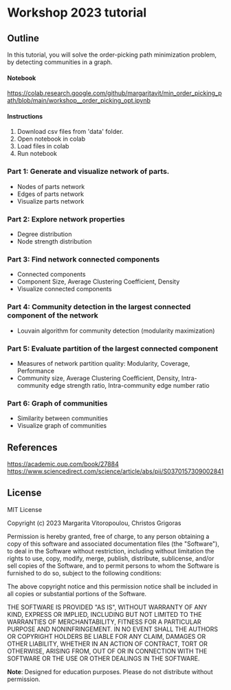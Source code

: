 # Workshop 2023 tutorial

## Outline

In this tutorial, you will solve the order-picking path minimization problem, by detecting communities in a graph.
#### Notebook
https://colab.research.google.com/github/margaritavit/min_order_picking_path/blob/main/workshop__order_picking_opt.ipynb

#### Instructions
1. Download csv files from 'data' folder.
2. Open notebook in colab
3. Load files in colab
4. Run notebook

### Part 1: Generate and visualize network of parts.
  - Nodes of parts network
  - Edges of parts network
  - Visualize parts network

### Part 2: Explore network properties
  - Degree distribution
  - Node strength distribution

### Part 3: Find network connected components
  - Connected components
  - Component Size, Average Clustering Coefficient, Density
  - Visualize connected components

### Part 4: Community detection in the largest connected component of the network
  - Louvain algorithm for community detection (modularity maximization)

### Part 5: Evaluate partition of the largest connected component
  - Measures of network partition quality: Modularity, Coverage, Performance
  - Community size, Average Clustering Coefficient, Density, Intra-community edge strength ratio, Intra-community edge number ratio
    
### Part 6: Graph of communities
  - Similarity between communities
  - Visualize graph of communities

## References
https://academic.oup.com/book/27884  
https://www.sciencedirect.com/science/article/abs/pii/S0370157309002841

## License
MIT License

Copyright (c) 2023 Margarita Vitoropoulou, Christos Grigoras

Permission is hereby granted, free of charge, to any person obtaining a copy
of this software and associated documentation files (the "Software"), to deal
in the Software without restriction, including without limitation the rights
to use, copy, modify, merge, publish, distribute, sublicense, and/or sell
copies of the Software, and to permit persons to whom the Software is
furnished to do so, subject to the following conditions:

The above copyright notice and this permission notice shall be included in all
copies or substantial portions of the Software.

THE SOFTWARE IS PROVIDED "AS IS", WITHOUT WARRANTY OF ANY KIND, EXPRESS OR
IMPLIED, INCLUDING BUT NOT LIMITED TO THE WARRANTIES OF MERCHANTABILITY,
FITNESS FOR A PARTICULAR PURPOSE AND NONINFRINGEMENT. IN NO EVENT SHALL THE
AUTHORS OR COPYRIGHT HOLDERS BE LIABLE FOR ANY CLAIM, DAMAGES OR OTHER
LIABILITY, WHETHER IN AN ACTION OF CONTRACT, TORT OR OTHERWISE, ARISING FROM,
OUT OF OR IN CONNECTION WITH THE SOFTWARE OR THE USE OR OTHER DEALINGS IN THE
SOFTWARE.

<b>Note</b>: Designed for education purposes. Please do not distribute without permission.


